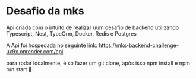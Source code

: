 Desafio da mks
===========================

Api criada com o intuito de realizar uum desafio de backend utilizando Typescript, Nest, TypeOrm, Docker, Redis e Postgres

A Api foi hospedada no seguinte link: https://mks-backend-challenge-ux9x.onrender.com/api

para rodar localmente, é só fazer um git clone, após isso npm install e npm run start 🍿
